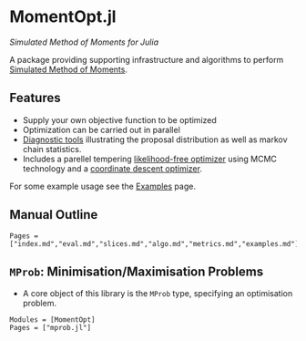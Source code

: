 # MomentOpt.jl

*Simulated Method of Moments for Julia*

A package providing supporting infrastructure and algorithms to perform [Simulated Method of Moments](http://en.wikipedia.org/wiki/Method_of_simulated_moments).

## Features

* Supply your own objective function to be optimized
* Optimization can be carried out in parallel
* [Diagnostic tools](@ref) illustrating the proposal distribution as well as markov chain statistics.
* Includes a parellel tempering [likelihood-free optimizer](http://arxiv.org/abs/1108.3423) using MCMC technology and a [coordinate descent optimizer](https://en.wikipedia.org/wiki/Coordinate_descent).

For some example usage see the [Examples](@ref) page.


## Manual Outline

```@contents
Pages = ["index.md","eval.md","slices.md","algo.md","metrics.md","examples.md"]
```


## `MProb`: Minimisation/Maximisation Problems

* A core object of this library is the `MProb` type, specifying an optimisation problem.

```@autodocs
Modules = [MomentOpt]
Pages = ["mprob.jl"]
```
